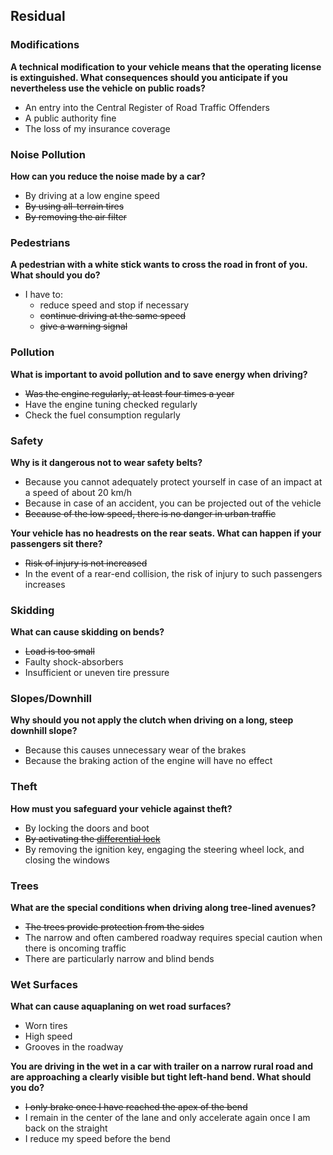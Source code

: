 ## Residual

### Modifications

**A technical modification to your vehicle means that the operating license is extinguished. What consequences should you anticipate if you nevertheless use the vehicle on public roads?**
- An entry into the Central Register of Road Traffic Offenders
- A public authority fine
- The loss of my insurance coverage

### Noise Pollution

**How can you reduce the noise made by a car?**
- By driving at a low engine speed
- ~~By using all-terrain tires~~
- ~~By removing the air filter~~

### Pedestrians

**A pedestrian with a white stick wants to cross the road in front of you. What should you do?**
- I have to:
  - reduce speed and stop if necessary
  - ~~continue driving at the same speed~~
  - ~~give a warning signal~~

### Pollution

**What is important to avoid pollution and to save energy when driving?**
- ~~Was the engine regularly, at least four times a year~~
- Have the engine tuning checked regularly
- Check the fuel consumption regularly

### Safety

**Why is it dangerous not to wear safety belts?**
- Because you cannot adequately protect yourself in case of an impact at a speed of about 20 km/h
- Because in case of an accident, you can be projected out of the vehicle
- ~~Because of the low speed, there is no danger in urban traffic~~

**Your vehicle has no headrests on the rear seats. What can happen if your passengers sit there?**
- ~~Risk of injury is not increased~~
- In the event of a rear-end collision, the risk of injury to such passengers increases

### Skidding

**What can cause skidding on bends?**
- ~~Load is too small~~
- Faulty shock-absorbers
- Insufficient or uneven tire pressure

### Slopes/Downhill

**Why should you not apply the clutch when driving on a long, steep downhill slope?**
- Because this causes unnecessary wear of the brakes
- Because the braking action of the engine will have no effect

### Theft

**How must you safeguard your vehicle against theft?**
- By locking the doors and boot
- ~~By activating the [differential lock](https://en.wikipedia.org/wiki/Locking_differential)~~
- By removing the ignition key, engaging the steering wheel lock, and closing the windows

### Trees

**What are the special conditions when driving along tree-lined avenues?**
- ~~The trees provide protection from the sides~~
- The narrow and often cambered roadway requires special caution when there is oncoming traffic
- There are particularly narrow and blind bends

### Wet Surfaces

**What can cause aquaplaning on wet road surfaces?**
- Worn tires
- High speed
- Grooves in the roadway

**You are driving in the wet in a car with trailer on a narrow rural road and are approaching a clearly visible but tight left-hand bend. What should you do?**
- ~~I only brake once I have reached the apex of the bend~~
- I remain in the center of the lane and only accelerate again once I am back on the straight
- I reduce my speed before the bend